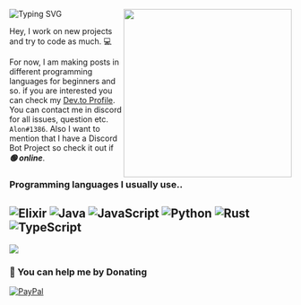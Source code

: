 <a href="https:/github.com/kleinalon"><img width="300" align="right" src="https://github.com/kleinalon/kleinalon/blob/main/FJys2k5XsAUbSW7.png?raw=true"></a>

![Typing SVG](https://readme-typing-svg.herokuapp.com?font=roboto&color=%23F7C51D&size=18&vCenter=true&height=16&lines=Hi%2C+I'm+Alon+and+I'm+a+programmer.;I'm+working+on+new+projects.)

Hey, I work on new projects and try to code as much. 💻

For now, I am making posts in different programming languages for beginners and so. if you are interested you can check my [Dev.to Profile](https://dev.to/kleinalon).  You can contact me in discord for all issues, question etc. `Alon#1386`.
Also I want to mention that I have a Discord Bot Project so check it out if _**🟢 online**_.


### Programming languages I usually use..

![Elixir](https://img.shields.io/badge/elixir-%234B275F.svg?style=for-the-badge&logo=elixir&logoColor=white) ![Java](https://img.shields.io/badge/java-%23ED8B00.svg?style=for-the-badge&logo=java&logoColor=white) ![JavaScript](https://img.shields.io/badge/javascript-%23323330.svg?style=for-the-badge&logo=javascript&logoColor=%23F7DF1E) ![Python](https://img.shields.io/badge/python-3670A0?style=for-the-badge&logo=python&logoColor=ffdd54) ![Rust](https://img.shields.io/badge/rust-%23000000.svg?style=for-the-badge&logo=rust&logoColor=white) ![TypeScript](https://img.shields.io/badge/typescript-%23007ACC.svg?style=for-the-badge&logo=typescript&logoColor=white) 
---
[![](https://visitcount.itsvg.in/api?id=kleinalon&icon=0&color=0)](https://visitcount.itsvg.in)
  ### 💸 You can help me by Donating 
  [![PayPal](https://img.shields.io/badge/PayPal-00457C?style=for-the-badge&logo=paypal&logoColor=white)](https://paypal.me/alonklein) 
